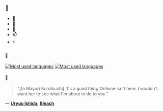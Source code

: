 ### 👋

- 🔭
- 🌱
- 💬
- 📫
- ⚡

#### 🧏

[![Most used languages](https://github-readme-stats-aynah.vercel.app/api/top-langs/?username=aynh&theme=solarized-dark&langs_count=6&layout=compact&hide_title=true)](https://github.com/anuraghazra/github-readme-stats#gh-dark-mode-only)
[![Most used languages](https://github-readme-stats-aynah.vercel.app/api/top-langs/?username=aynh&theme=solarized-light&langs_count=6&layout=compact&hide_title=true)](https://github.com/anuraghazra/github-readme-stats#gh-light-mode-only)

#### 💬

> "[to Mayuri Kurotsuchi] It's a good thing Orihime isn't here. I wouldn't want her to see what I'm about to do to you."

&mdash; [**Uryuu Ishida**](https://myanimelist.net/character.php?q=Uryuu%20Ishida&cat=character), [**Bleach**](https://myanimelist.net/search/all?q=Bleach&cat=all)
